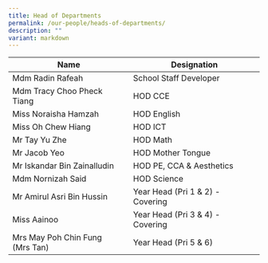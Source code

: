 ```yaml
---
title: Head of Departments
permalink: /our-people/heads-of-departments/
description: ""
variant: markdown
---
```

| Name | Designation | 
| -------- | -------- | 
| Mdm Radin Rafeah     | School Staff Developer     | 
| Mdm Tracy Choo Pheck Tiang     | HOD CCE     | tracy_pheck_tiang_choo@schools.gov.sg     |
| Miss Noraisha Hamzah     | HOD English     | 
| Miss Oh Chew Hiang     | HOD ICT     | 
| Mr Tay Yu Zhe     | HOD Math     |
| Mr Jacob Yeo     | HOD Mother Tongue     |
| Mr Iskandar Bin Zainalludin     | HOD PE, CCA &amp; Aesthetics    | 
| Mdm Nornizah Said     | HOD Science     | 
| Mr Amirul Asri Bin Hussin     | Year Head (Pri 1 &amp; 2) - Covering | 
Miss Aainoo     | Year Head (Pri 3 &amp; 4) - Covering | 
| Mrs May Poh Chin Fung <br>(Mrs Tan)| Year Head (Pri 5 &amp; 6)    |